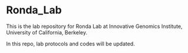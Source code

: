 # Ronda_Lab

This is the lab repository for Ronda Lab at Innovative Genomics Institute, University of California, Berkeley.

In this repo, lab protocols and codes will be updated.
